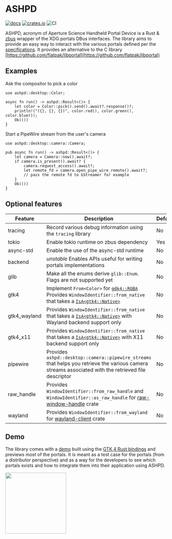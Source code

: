 # ASHPD

[![docs](https://docs.rs/ashpd/badge.svg)](https://docs.rs/ashpd/) [![crates.io](https://img.shields.io/crates/v/ashpd)](https://crates.io/crates/ashpd) ![CI](https://github.com/bilelmoussaoui/ashpd/workflows/CI/badge.svg)

ASHPD, acronym of Aperture Science Handheld Portal Device is a Rust & [zbus](https://gitlab.freedesktop.org/dbus/zbus) wrapper of
the XDG portals DBus interfaces. The library aims to provide an easy way to
interact with the various portals defined per the [specifications](https://flatpak.github.io/xdg-desktop-portal/docs/).
It provides an alternative to the C library [https://github.com/flatpak/libportal](https://github.com/flatpak/libportal)

## Examples

Ask the compositor to pick a color

```rust,no_run
use ashpd::desktop::Color;

async fn run() -> ashpd::Result<()> {
    let color = Color::pick().send().await?.response()?;
    println!("({}, {}, {})", color.red(), color.green(), color.blue());
    Ok(())
}
```

Start a PipeWire stream from the user's camera

```rust,no_run
use ashpd::desktop::camera::Camera;

pub async fn run() -> ashpd::Result<()> {
    let camera = Camera::new().await?;
    if camera.is_present().await? {
        camera.request_access().await?;
        let remote_fd = camera.open_pipe_wire_remote().await?;
        // pass the remote fd to GStreamer for example
    }
    Ok(())
}
```

## Optional features

| Feature | Description | Default |
| ---     | ----------- | ------- |
| tracing | Record various debug information using the `tracing` library | No |
| tokio | Enable tokio runtime on zbus dependency | Yes |
| async-std | Enable the use of the async-std runtime | No |
| backend | *unstable* Enables APIs useful for writing portals implementations | No |
| glib | Make all the enums derive `glib::Enum`. Flags are not supported yet | No |
| gtk4 | Implement `From<Color>` for [`gdk4::RGBA`](https://gtk-rs.org/gtk4-rs/stable/latest/docs/gdk4/struct.RGBA.html) Provides `WindowIdentifier::from_native` that takes a [`IsA<gtk4::Native>`](https://gtk-rs.org/gtk4-rs/stable/latest/docs/gtk4/struct.Native.html) | No |
| gtk4_wayland |Provides `WindowIdentifier::from_native` that takes a [`IsA<gtk4::Native>`](https://gtk-rs.org/gtk4-rs/stable/latest/docs/gtk4/struct.Native.html) with Wayland backend support only | No |
| gtk4_x11 |Provides `WindowIdentifier::from_native` that takes a [`IsA<gtk4::Native>`](https://gtk-rs.org/gtk4-rs/stable/latest/docs/gtk4/struct.Native.html) with X11 backend support only | No |
| pipewire | Provides `ashpd::desktop::camera::pipewire_streams` that helps you retrieve the various camera streams associated with the retrieved file descriptor| No |
| raw_handle | Provides `WindowIdentifier::from_raw_handle` and `WindowIdentifier::as_raw_handle` for [raw-window-handle](https://lib.rs/crates/raw-window-handle) crate | No |
| wayland | Provides `WindowIdentifier::from_wayland` for [wayland-client](https://lib.rs/crates/wayland-client) crate | No |

## Demo

The library comes with a [demo](./ashpd-demo) built using the [GTK 4 Rust bindings](https://gtk-rs.org/gtk4-rs) and previews most of the portals. It is meant as a test case for the portals (from a distributor perspective) and as a way for the developers to see which portals exists and how to integrate them into their application using ASHPD.

<a href="https://flathub.org/apps/details/com.belmoussaoui.ashpd.demo">
<img src="https://flathub.org/assets/badges/flathub-badge-i-en.png" width="190px" />
</a>

